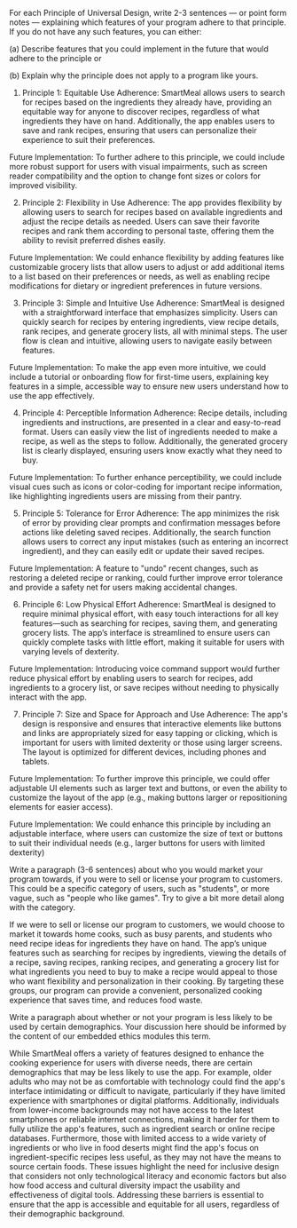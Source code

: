 For each Principle of Universal Design, write 2-3 sentences — or point form notes — explaining which features of your program adhere to that principle. If you do not have any such features, you can either:

(a) Describe features that you could implement in the future that would adhere to the principle or


(b) Explain why the principle does not apply to a program like yours.


1. Principle 1: Equitable Use
   Adherence: SmartMeal allows users to search for recipes based on the ingredients they already have, providing an equitable way for anyone to discover recipes, regardless of what ingredients they have on hand. Additionally, the app enables users to save and rank recipes, ensuring that users can personalize their experience to suit their preferences.

Future Implementation: To further adhere to this principle, we could include more robust support for users with visual impairments, such as screen reader compatibility and the option to change font sizes or colors for improved visibility.

2. Principle 2: Flexibility in Use
   Adherence: The app provides flexibility by allowing users to search for recipes based on available ingredients and adjust the recipe details as needed. Users can save their favorite recipes and rank them according to personal taste, offering them the ability to revisit preferred dishes easily.

Future Implementation: We could enhance flexibility by adding features like customizable grocery lists that allow users to adjust or add additional items to a list based on their preferences or needs, as well as enabling recipe modifications for dietary or ingredient preferences in future versions.

3. Principle 3: Simple and Intuitive Use
   Adherence: SmartMeal is designed with a straightforward interface that emphasizes simplicity. Users can quickly search for recipes by entering ingredients, view recipe details, rank recipes, and generate grocery lists, all with minimal steps. The user flow is clean and intuitive, allowing users to navigate easily between features.

Future Implementation: To make the app even more intuitive, we could include a tutorial or onboarding flow for first-time users, explaining key features in a simple, accessible way to ensure new users understand how to use the app effectively.

4. Principle 4: Perceptible Information
   Adherence: Recipe details, including ingredients and instructions, are presented in a clear and easy-to-read format. Users can easily view the list of ingredients needed to make a recipe, as well as the steps to follow. Additionally, the generated grocery list is clearly displayed, ensuring users know exactly what they need to buy.

Future Implementation: To further enhance perceptibility, we could include visual cues such as icons or color-coding for important recipe information, like highlighting ingredients users are missing from their pantry.

5. Principle 5: Tolerance for Error
   Adherence: The app minimizes the risk of error by providing clear prompts and confirmation messages before actions like deleting saved recipes. Additionally, the search function allows users to correct any input mistakes (such as entering an incorrect ingredient), and they can easily edit or update their saved recipes.

Future Implementation: A feature to "undo" recent changes, such as restoring a deleted recipe or ranking, could further improve error tolerance and provide a safety net for users making accidental changes.

6. Principle 6: Low Physical Effort
   Adherence: SmartMeal is designed to require minimal physical effort, with easy touch interactions for all key features—such as searching for recipes, saving them, and generating grocery lists. The app’s interface is streamlined to ensure users can quickly complete tasks with little effort, making it suitable for users with varying levels of dexterity.

Future Implementation: Introducing voice command support would further reduce physical effort by enabling users to search for recipes, add ingredients to a grocery list, or save recipes without needing to physically interact with the app.

7. Principle 7: Size and Space for Approach and Use
   Adherence: The app's design is responsive and ensures that interactive elements like buttons and links are appropriately sized for easy tapping or clicking, which is important for users with limited dexterity or those using larger screens. The layout is optimized for different devices, including phones and tablets.

Future Implementation: To further improve this principle, we could offer adjustable UI elements such as larger text and buttons, or even the ability to customize the layout of the app (e.g., making buttons larger or repositioning elements for easier access).

Future Implementation: We could enhance this principle by including an adjustable interface, where users can customize the size of text or buttons to suit their individual needs (e.g., larger buttons for users with limited dexterity)

Write a paragraph (3-6 sentences) about who you would market your program towards, if you were to sell or license your program to customers. This could be a specific category of users, such as "students", or more vague, such as "people who like games". Try to give a bit more detail along with the category.

If we were to sell or license our program to customers, we would choose to market it towards home cooks, such as busy parents, and students who need recipe ideas for ingredients they have on hand. The app’s unique features such as searching for recipes by ingredients, viewing the details of a recipe, saving recipes, ranking recipes, and generating a grocery list for what ingredients you need to buy to make a recipe would appeal to those who want flexibility and personalization in their cooking. By targeting these groups, our program can provide a convenient, personalized cooking experience that saves time, and reduces food waste.

Write a paragraph about whether or not your program is less likely to be used by certain demographics. Your discussion here should be informed by the content of our embedded ethics modules this term.

While SmartMeal offers a variety of features designed to enhance the cooking experience for users with diverse needs, there are certain demographics that may be less likely to use the app. For example, older adults who may not be as comfortable with technology could find the app's interface intimidating or difficult to navigate, particularly if they have limited experience with smartphones or digital platforms. Additionally, individuals from lower-income backgrounds may not have access to the latest smartphones or reliable internet connections, making it harder for them to fully utilize the app's features, such as ingredient search or online recipe databases. Furthermore, those with limited access to a wide variety of ingredients or who live in food deserts might find the app's focus on ingredient-specific recipes less useful, as they may not have the means to source certain foods. These issues highlight the need for inclusive design that considers not only technological literacy and economic factors but also how food access and cultural diversity impact the usability and effectiveness of digital tools. Addressing these barriers is essential to ensure that the app is accessible and equitable for all users, regardless of their demographic background.

